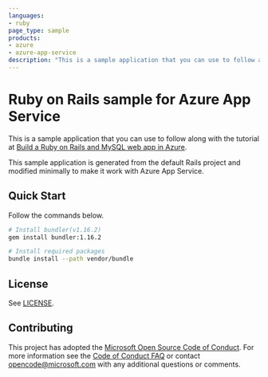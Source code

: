 ```yaml
---
languages:
- ruby
page_type: sample
products:
- azure
- azure-app-service
description: "This is a sample application that you can use to follow along with the Build a Ruby on Rails and MySQL web app in Azure tutorial."
---
```


# Ruby on Rails sample for Azure App Service

This is a sample application that you can use to follow along with the tutorial at 
[Build a Ruby on Rails and MySQL web app in Azure](https://docs.microsoft.com/azure/app-service/containers/tutorial-ruby-mysql-app). 

This sample application is generated from the default Rails project and modified minimally to make it work with Azure App Service. 

## Quick Start
Follow the commands below.
```bash
# Install bundler(v1.16.2)
gem install bundler:1.16.2

# Install required packages
bundle install --path vendor/bundle
```


## License

See [LICENSE](https://github.com/Azure-Samples/rubyrails-tasks/blob/master/LICENSE.md).

## Contributing

This project has adopted the [Microsoft Open Source Code of Conduct](https://opensource.microsoft.com/codeofconduct/). For more information see the [Code of Conduct FAQ](https://opensource.microsoft.com/codeofconduct/faq/) or contact [opencode@microsoft.com](mailto:opencode@microsoft.com) with any additional questions or comments.
